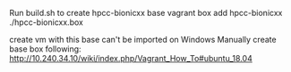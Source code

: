Run build.sh to create hpcc-bionicxx base
vagrant box add hpcc-bionicxx ./hpcc-bionicxx.box

create vm with this base can't be imported on Windows
Manually create base box following: http://10.240.34.10/wiki/index.php/Vagrant_How_To#ubuntu_18.04
